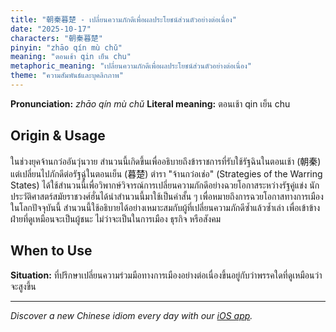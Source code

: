 ```yaml
---
title: "朝秦暮楚 - เปลี่ยนความภักดีเพื่อผลประโยชน์ส่วนตัวอย่างต่อเนื่อง"
date: "2025-10-17"
characters: "朝秦暮楚"
pinyin: "zhāo qín mù chǔ"
meaning: "ตอนเช้า qin เย็น chu"
metaphoric_meaning: "เปลี่ยนความภักดีเพื่อผลประโยชน์ส่วนตัวอย่างต่อเนื่อง"
theme: "ความสัมพันธ์และบุคลิกภาพ"
---
```


**Pronunciation:** *zhāo qín mù chǔ*
**Literal meaning:** ตอนเช้า qin เย็น chu

## Origin & Usage

ในช่วงยุคจ้านกว๋ออันวุ่นวาย สำนวนนี้เกิดขึ้นเพื่ออธิบายถึงข้าราชการที่รับใช้รัฐฉินในตอนเช้า (朝秦) แต่เปลี่ยนไปภักดีต่อรัฐฉู่ในตอนเย็น (暮楚) ตำรา "จ้านกว๋อเช่อ" (Strategies of the Warring States) ได้ใช้สำนวนนี้เพื่อวิพากษ์วิจารณ์การเปลี่ยนความภักดีอย่างฉวยโอกาสระหว่างรัฐคู่แข่ง นักประวัติศาสตร์สมัยราชวงศ์ฮั่นได้นำสำนวนนี้มาใช้เป็นคำสั้น ๆ เพื่อหมายถึงการฉวยโอกาสทางการเมือง ในโลกปัจจุบันนี้ สำนวนนี้ใช้อธิบายได้อย่างเหมาะสมกับผู้ที่เปลี่ยนความภักดีซ้ำแล้วซ้ำเล่า เพื่อเข้าข้างฝ่ายที่ดูเหมือนจะเป็นผู้ชนะ ไม่ว่าจะเป็นในการเมือง ธุรกิจ หรือสังคม

## When to Use

**Situation:** ที่ปรึกษาเปลี่ยนความร่วมมือทางการเมืองอย่างต่อเนื่องขึ้นอยู่กับว่าพรรคใดที่ดูเหมือนว่าจะสูงขึ้น

---

*Discover a new Chinese idiom every day with our [iOS app](https://apps.apple.com/us/app/daily-chinese-idioms/id6740611324).*
